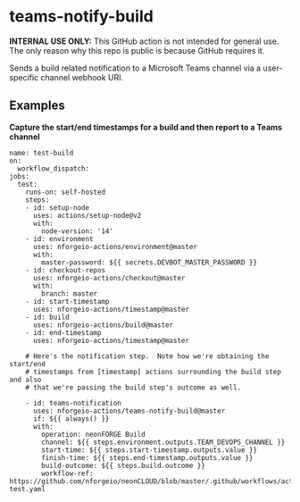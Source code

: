 # teams-notify-build

**INTERNAL USE ONLY:** This GitHub action is not intended for general use.  The only reason why this repo is public is because GitHub requires it.

Sends a build related notification to a Microsoft Teams channel via a user-specific channel webhook URI.

## Examples

**Capture the start/end timestamps for a build and then report to a Teams channel**
```
name: test-build
on:
  workflow_dispatch:
jobs:
  test:
    runs-on: self-hosted
    steps:
    - id: setup-node
      uses: actions/setup-node@v2
      with:
        node-version: '14'    
    - id: environment
      uses: nforgeio-actions/environment@master
      with:
        master-password: ${{ secrets.DEVBOT_MASTER_PASSWORD }}
    - id: checkout-repos
      uses: nforgeio-actions/checkout@master
      with:
        branch: master
    - id: start-timestamp
      uses: nforgeio-actions/timestamp@master
    - id: build
      uses: nforgeio-actions/build@master
    - id: end-timestamp
      uses: nforgeio-actions/timestamp@master

    # Here's the notification step.  Note how we're obtaining the start/end
    # timestamps from [timestamp] actions surrounding the build step and also
    # that we're passing the build step's outcome as well.

    - id: teams-notification
      uses: nforgeio-actions/teams-notify-build@master
      if: ${{ always() }}
      with:
        operation: neonFORGE Build
        channel: ${{ steps.environment.outputs.TEAM_DEVOPS_CHANNEL }}
        start-time: ${{ steps.start-timestamp.outputs.value }}
        finish-time: ${{ steps.end-timestamp.outputs.value }}
        build-outcome: ${{ steps.build.outcome }}
        workflow-ref: https://github.com/nforgeio/neonCLOUD/blob/master/.github/workflows/action-test.yaml
